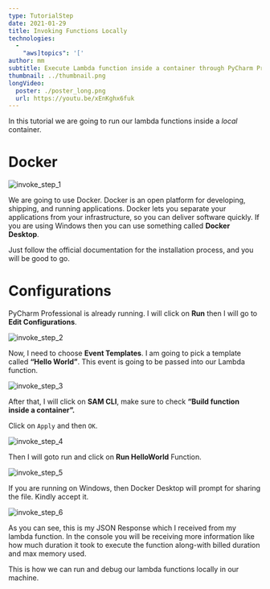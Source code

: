 ```yaml
---
type: TutorialStep
date: 2021-01-29
title: Invoking Functions Locally
technologies:
  - 
    "aws]topics": '['
author: mm
subtitle: Execute Lambda function inside a container through PyCharm Professional.
thumbnail: ../thumbnail.png
longVideo:
  poster: ./poster_long.png
  url: https://youtu.be/xEnKghx6fuk
---
```


In this tutorial we are going to run our lambda functions inside a *local* container.

# Docker

![invoke_step_1](./steps/step1.png)

We are going to use Docker. Docker is an open platform for developing, shipping, and running applications. Docker lets you separate your applications from your infrastructure, so you can deliver software quickly. If you are using Windows then you can use something called **Docker Desktop**.

Just follow the official documentation for the installation process, and you will be good to go.


# Configurations

PyCharm Professional is already running. I will click on **Run** then I will go to **Edit Configurations**.

![invoke_step_2](./steps/step2.png)


Now, I need to choose **Event Templates**. I am going to pick a template called **“Hello World”**. This event is going to be passed into our Lambda function.

![invoke_step_3](./steps/step3.png)


After that, I will click on **SAM CLI**, make sure to check **“Build function inside a container”.**

Click on `Apply` and then `OK`.

![invoke_step_4](./steps/step4.png)

Then I will goto run and click on **Run HelloWorld** Function.

![invoke_step_5](./steps/step5.png)

If you are running on Windows, then Docker Desktop will prompt for sharing the file. Kindly accept it.

![invoke_step_6](./steps/step6.png)

As you can see, this is my JSON Response which I received from my lambda function. In the console you will be receiving more information like how much duration it took to execute the function along-with billed duration and max memory used.


This is how we can run and debug our lambda functions locally in our machine.
